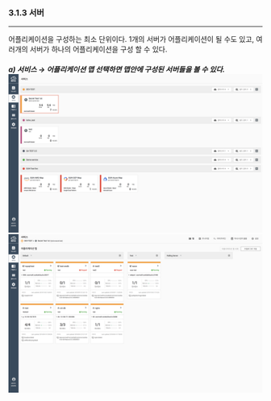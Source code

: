 ### 3.1.3   서버

---

어플리케이션을 구성하는 최소 단위이다. 1개의 서버가 어플리케이션이 될 수도 있고, 여러개의 서버가 하나의 어플리케이션을 구성 할 수 있다.

##### a\) 서비스 → 어플리케이션 맵 선택하면 맵안에 구성된 서버들을 볼 수 있다.![](/assets/KR/3.0.0/3.1.3_1.png)![](/assets/KR/3.0.0/3.1.3_2.png)



